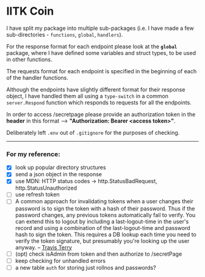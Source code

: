 # IITK Coin

I have split my package into multiple sub-packages (i.e. I have made a few sub-directories - `functions`, `global`, `handlers`).

For the response format for each endpoint please look at the **`global`** package, where I have defined some variables and struct types, to be used in other functions.

The requests format for each endpoint is specified in the beginning of each of the handler functions.

Although the endpoints have slightly different format for their response object, I have handled them all using a `type-switch` in a common `server.Respond` function which responds to requests for all the endpoints.

In order to access /secretpage please provide an authorization token in the **header** in this format --> **"Authorization: Bearer \<access token\>"**.

Deliberately left `.env` out of `.gitignore` for the purposes of checking.
  
---
### For my reference:
- [x] look up popular directory structures
- [x] send a json object in the response
- [x] use MDN: HTTP status codes -> http.StatusBadRequest, http.StatusUnauthorized
- [ ] use refresh token
- [ ] A common approach for invalidating tokens when a user changes their password is to sign the token with a hash of their password. Thus if the password changes, any previous tokens automatically fail to verify. You can extend this to logout by including a last-logout-time in the user's record and using a combination of the last-logout-time and password hash to sign the token. This requires a DB lookup each time you need to verify the token signature, but presumably you're looking up the user anyway. – [Travis Terry](https://stackoverflow.com/questions/21978658/invalidating-json-web-tokens/23089839#comment45057142_23089839)
- [ ] (opt) check isAdmin from token and then authorize to /secretPage
- [ ] keep checking for unhandled errors
- [ ] a new table `auth` for storing just rollnos and passwords?
